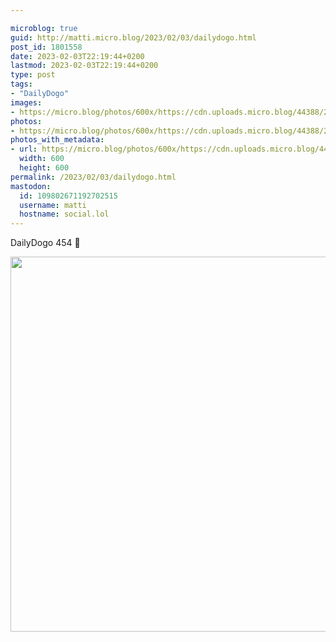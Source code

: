 ```yaml
---

microblog: true
guid: http://matti.micro.blog/2023/02/03/dailydogo.html
post_id: 1801558
date: 2023-02-03T22:19:44+0200
lastmod: 2023-02-03T22:19:44+0200
type: post
tags:
- "DailyDogo"
images:
- https://micro.blog/photos/600x/https://cdn.uploads.micro.blog/44388/2023/ae4a799444.jpg
photos:
- https://micro.blog/photos/600x/https://cdn.uploads.micro.blog/44388/2023/ae4a799444.jpg
photos_with_metadata:
- url: https://micro.blog/photos/600x/https://cdn.uploads.micro.blog/44388/2023/ae4a799444.jpg
  width: 600
  height: 600
permalink: /2023/02/03/dailydogo.html
mastodon:
  id: 109802671192702515
  username: matti
  hostname: social.lol
---
```

DailyDogo 454 🐶

<img src="/media/uploads/2023/ae4a799444.jpg" width="600" height="600" alt="" />
